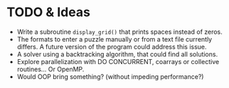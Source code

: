 # TODO & Ideas

* Write a subroutine `display_grid()` that prints spaces instead of zeros.
* The formats to enter a puzzle manually or from a text file
  currently differs. A future version of the program could address this issue.
* A solver using a backtracking algorithm, that could find all solutions.
* Explore parallelization with DO CONCURRENT, coarrays or collective routines... Or OpenMP.
* Would OOP bring something? (without impeding performance?)
